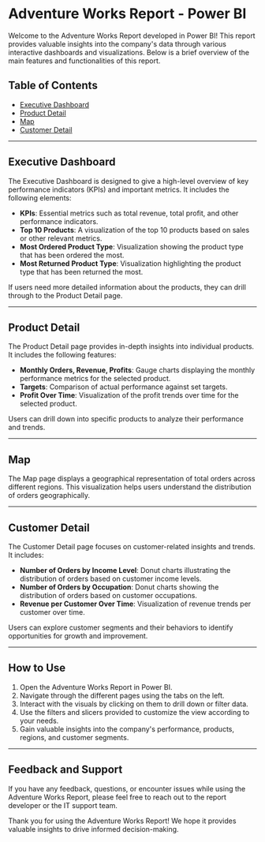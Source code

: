 # Adventure Works Report - Power BI

Welcome to the Adventure Works Report developed in Power BI! This report provides valuable insights into the company's data through various interactive dashboards and visualizations. Below is a brief overview of the main features and functionalities of this report.

## Table of Contents

- [Executive Dashboard](#executive-dashboard)
- [Product Detail](#product-detail)
- [Map](#map)
- [Customer Detail](#customer-detail)

---

## Executive Dashboard

The Executive Dashboard is designed to give a high-level overview of key performance indicators (KPIs) and important metrics. It includes the following elements:

- **KPIs**: Essential metrics such as total revenue, total profit, and other performance indicators.
- **Top 10 Products**: A visualization of the top 10 products based on sales or other relevant metrics.
- **Most Ordered Product Type**: Visualization showing the product type that has been ordered the most.
- **Most Returned Product Type**: Visualization highlighting the product type that has been returned the most.

If users need more detailed information about the products, they can drill through to the Product Detail page.

---

## Product Detail

The Product Detail page provides in-depth insights into individual products. It includes the following features:

- **Monthly Orders, Revenue, Profits**: Gauge charts displaying the monthly performance metrics for the selected product.
- **Targets**: Comparison of actual performance against set targets.
- **Profit Over Time**: Visualization of the profit trends over time for the selected product.

Users can drill down into specific products to analyze their performance and trends.

---

## Map

The Map page displays a geographical representation of total orders across different regions. This visualization helps users understand the distribution of orders geographically.

---

## Customer Detail

The Customer Detail page focuses on customer-related insights and trends. It includes:

- **Number of Orders by Income Level**: Donut charts illustrating the distribution of orders based on customer income levels.
- **Number of Orders by Occupation**: Donut charts showing the distribution of orders based on customer occupations.
- **Revenue per Customer Over Time**: Visualization of revenue trends per customer over time.

Users can explore customer segments and their behaviors to identify opportunities for growth and improvement.

---

## How to Use

1. Open the Adventure Works Report in Power BI.
2. Navigate through the different pages using the tabs on the left.
3. Interact with the visuals by clicking on them to drill down or filter data.
4. Use the filters and slicers provided to customize the view according to your needs.
5. Gain valuable insights into the company's performance, products, regions, and customer segments.

---

## Feedback and Support

If you have any feedback, questions, or encounter issues while using the Adventure Works Report, please feel free to reach out to the report developer or the IT support team.

Thank you for using the Adventure Works Report! We hope it provides valuable insights to drive informed decision-making.
